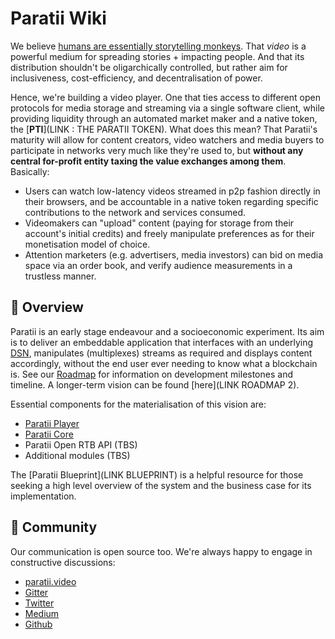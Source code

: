 # Paratii Wiki

We believe [humans are essentially storytelling monkeys](http://www.psupress.org/books/titles/978-0-271-06630-1.html). That _video_ is a powerful medium for spreading stories + impacting people. And that its distribution shouldn't be oligarchically controlled, but rather aim for inclusiveness, cost-efficiency, and decentralisation of power.

Hence, we're building a video player. One that ties access to different open protocols for media storage and streaming via a single software client, while providing liquidity through an automated market maker and a native token, the [**PTI**](LINK : THE PARATII TOKEN). What does this mean? That Paratii's maturity will allow for content creators, video watchers and media buyers to participate in networks very much like they're used to, but **without any central for-profit entity taxing the value exchanges among them**. Basically:

* Users can watch low-latency videos streamed in p2p fashion directly in their browsers, and be accountable in a native token regarding specific contributions to the network and services consumed.
* Videomakers can "upload" content (paying for storage from their account's initial credits) and freely manipulate preferences as for their monetisation model of choice.
* Attention marketers (e.g. advertisers, media investors) can bid on media space via an order book, and verify audience measurements in a trustless manner.

## :mag_right: Overview
Paratii is an early stage endeavour and a socioeconomic experiment. Its aim is to deliver an embeddable application that interfaces with an underlying [DSN](https://filecoin.io/filecoin.pdf), manipulates (multiplexes) streams as required and displays content accordingly, without the end user ever needing to know what a blockchain is. See our [Roadmap](https://github.com/Paratii-Video/paratii-player/projects/1) for information on development milestones and timeline. A longer-term vision can be found [here](LINK ROADMAP 2).

Essential components for the materialisation of this vision are:

* [Paratii Player](https://github.com/Paratii-Video/paratii-player)
* [Paratii Core](https://github.com/Paratii-Video/paratii-contracts)
* Paratii Open RTB API (TBS)
* Additional modules (TBS)

The [Paratii Blueprint](LINK BLUEPRINT) is a helpful resource for those seeking a high level overview of the system and the business case for its implementation.

## :speech_balloon: Community

Our communication is open source too. We're always happy to engage in constructive discussions:

* [paratii.video](http://paratii.video)
* [Gitter](https://gitter.im/Paratii-Video/Lobby)
* [Twitter](https://twitter.com/ParatiiVideo)
* [Medium](https://medium.com/paratii)
* [Github](https://github.com/Paratii-Video)